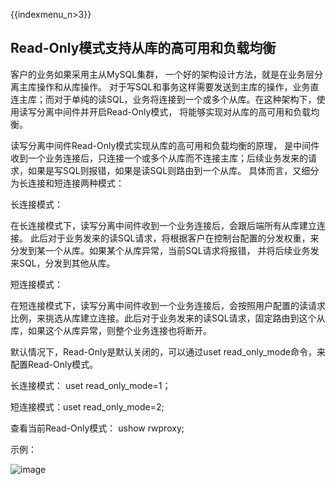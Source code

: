 {{indexmenu_n>3}}

## Read-Only模式支持从库的高可用和负载均衡

客户的业务如果采用主从MySQL集群， 一个好的架构设计方法，就是在业务层分离主库操作和从库操作。
对于写SQL和事务这样需要发送到主库的操作，业务直连主库；而对于单纯的读SQL，业务将连接到一个或多个从库。在这种架构下，使用读写分离中间件并开启Read-Only模式，
将能够实现对从库的高可用和负载均衡。

读写分离中间件Read-Only模式实现从库的高可用和负载均衡的原理，
是中间件收到一个业务连接后，只连接一个或多个从库而不连接主库；后续业务发来的请求，如果是写SQL则报错，如果是读SQL则路由到一个从库。
具体而言，又细分为长连接和短连接两种模式：

长连接模式：

在长连接模式下，读写分离中间件收到一个业务连接后，会跟后端所有从库建立连接。
此后对于业务发来的读SQL请求，将根据客户在控制台配置的分发权重，来分发到某一个从库。如果某个从库异常，当前SQL请求将报错，
并将后续业务发来SQL，分发到其他从库。

短连接模式：

在短连接模式下，读写分离中间件收到一个业务连接后，会按照用户配置的读请求比例，来挑选从库建立连接。此后对于业务发来的读SQL请求，固定路由到这个从库，如果这个从库异常，则整个业务连接也将断开。

默认情况下，Read-Only是默认关闭的，可以通过uset read\_only\_mode命令，来配置Read-Only模式。

长连接模式： uset read\_only\_mode=1；

短连接模式：uset read\_only\_mode=2;

查看当前Read-Only模式： ushow rwproxy;

示例：

![image](/images/RW009.png)
